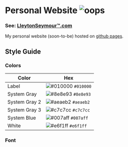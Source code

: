 <!-- 

    Name:   Lleyton Seymour
    Date:   Apr. 2021
    File:   README.md
    Notes:  'Still under construction' 

-->


# Personal Website ![oops](https://drive.google.com/uc?export=view&id=1wiBaJPU5q6XbMJDovQJ-SY6m006-GdpY)

### See: [LleytonSeymour&trade;.com](https://lleytonseymour.com/)

My personal website (soon-to-be) hosted on [github pages](https://pages.github.com/).

## Style Guide
### Colors
| Color          | Hex                                                                |
| -------------- | ------------------------------------------------------------------ |
| Label          | ![#010000](https://via.placeholder.com/10/010000?text=+) `#010000` |
| System Gray    | ![#8e8e93](https://via.placeholder.com/10/8e8e93?text=+) `#8e8e93` |
| System Gray 2  | ![#aeaeb2](https://via.placeholder.com/10/aeaeb2?text=+) `#aeaeb2` |
| System Gray 3  | ![#c7c7cc](https://via.placeholder.com/10/c7c7cc?text=+) `#c7c7cc` |
| System Blue    | ![#007aff](https://via.placeholder.com/10/007aff?text=+) `#007aff` |
| White          | ![#e6f1ff](https://via.placeholder.com/10/e6f1ff?text=+) `#e6f1ff` |

### Font

